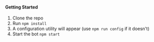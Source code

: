 #### Getting Started

1. Clone the repo
2. Run `npm install`
3. A configuration utility will appear (use `npm run config` if it doesn't)
4. Start the bot `npm start`